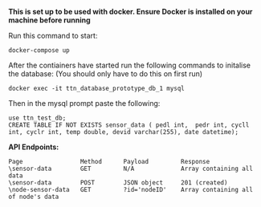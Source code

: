 **This is set up to be used with docker. Ensure Docker is installed on your machine before running**

Run this command to start:
```
docker-compose up
```

After the contiainers have started run the following commands to initalise the database:
(You should only have to do this on first run)
```
docker exec -it ttn_database_prototype_db_1 mysql
```
Then in the mysql prompt paste the following:
```
use ttn_test_db;
CREATE TABLE IF NOT EXISTS sensor_data ( pedl int,  pedr int, cycll int, cyclr int, temp double, devid varchar(255), date datetime);
```

**API Endpoints:**
```
Page                Method      Payload         Response
\sensor-data        GET         N/A             Array containing all data
\sensor-data        POST        JSON object     201 (created)
\node-sensor-data   GET         ?id='nodeID'    Array containing all of node's data
```